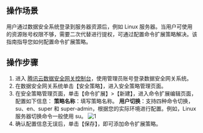 ## 操作场景
用户通过数据安全系统登录到服务器资源后，例如 Linux 服务器。当用户可使用的资源账号权限不够，需要二次代替进行提权，可通过配置命令扩展策略解决。该指南指导您如何配置命令扩展策略。


## 操作步骤

1. 进入 [腾讯云数据安全网关控制台](https://console.cloud.tencent.com/dasb)，使用管理员账号登录数据安全网关系统。
2. 在数据安全网关系统单击【安全策略】，进入安全策略管理页面。
3. 在安全策略管理页面，单击【命令扩展】>【新建】，进入命令扩展编辑页面，配置如下信息：
    **策略名称**：填写策略名称。
    **用户切换**：支持四种命令切换，su、en、super 和 super-admin，根据您的实际环境进行配置。例如，Linux 服务器切换命令一般使用 su。
    ![1](https://main.qcloudimg.com/raw/dd9aa0fcf8d5ed1ba61ea100e1ddcd65.png)
4. 确认配置信息无误后，单击【保存】，即可添加命令扩展策略。



